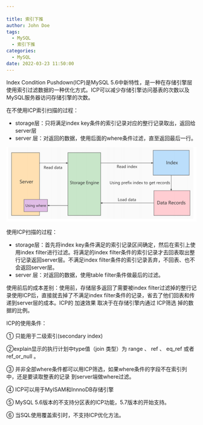 ```yaml
---

title: 索引下推
author: John Doe
tags:
  - MySQL
  - 索引下推
categories:
  - MySQL
date: 2022-03-23 11:50:00
---
```


Index Condition Pushdown(ICP)是MySQL 5.6中新特性，是一种在存储引擎层使用索引过滤数据的一种优化方式。ICP可以减少存储引擎访问基表的次数以及MySQL服务器访问存储引擎的次数。

在不使用ICP索引扫描的过程：

- storage层：只将满足index key条件的索引记录对应的整行记录取出，返回给server层 
- server 层：对返回的数据，使用后面的where条件过滤，直至返回最后一行。


 ![upload successful](../images/pasted-171.png)
 
 使用ICP扫描的过程：
 - storage层：首先将index key条件满足的索引记录区间确定，然后在索引上使用index filter进行过滤。将满足的index filter条件的索引记录才去回表取出整行记录返回server层。不满足index filter条件的索引记录丢弃，不回表、也不会返回server层。
 - server 层：对返回的数据，使用table filter条件做最后的过滤。
 
使用前后的成本差别：使用前，存储层多返回了需要被index filter过滤掉的整行记录使用ICP后，直接就去掉了不满足index filter条件的记录，省去了他们回表和传递到server层的成本。ICP的 加速效果 取决于在存储引擎内通过 ICP筛选 掉的数据的比例。

ICP的使用条件：

① 只能用于二级索引(secondary index) 

②explain显示的执行计划中type值（join 类型）为 range 、 ref 、 eq_ref 或者 ref_or_null 。 

③ 并非全部where条件都可以用ICP筛选，如果where条件的字段不在索引列中，还是要读取整表的记录
到server端做where过滤。

④ ICP可以用于MyISAM和InnnoDB存储引擎

⑤ MySQL 5.6版本的不支持分区表的ICP功能，5.7版本的开始支持。

⑥ 当SQL使用覆盖索引时，不支持ICP优化方法。

